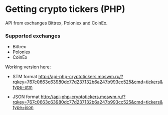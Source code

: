 # Getting crypto tickers (PHP)

API from exchanges Bittrex, Poloniex and CoinEx.

### Supported exchanges

 - Bittrex
 - Poloniex
 - CoinEx

Working version here:

 - STM format
   http://api-php-cryptotickers.moswm.ru/?rqkey=767c0663c63980dc77d237132b6a247b993cc525&cmd=tickers&type=stm

 - JSON format
   http://api-php-cryptotickers.moswm.ru/?rqkey=767c0663c63980dc77d237132b6a247b993cc525&cmd=tickers&type=json

